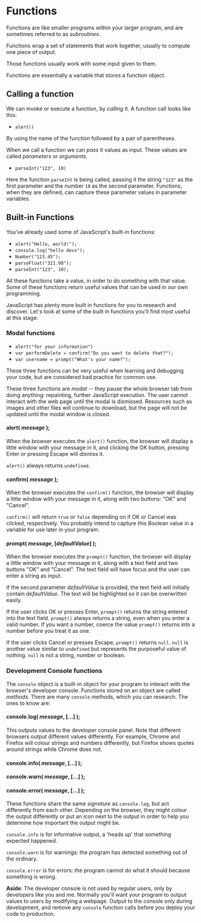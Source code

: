 # Functions

<!--  SY 27/1/15
 you may well get into these points in later chapters, but these  have spring to mind while I'm reading this for the first time
 
naming conventions ? 
Why do we write functions?
When do we use them?
Where do we write them?
How does our web page get hold of them?
What is a parameter, or an argument, and when should we use each term?
What is "return" and how do we use it?  - 

A very good coding mate who used to come along to the PHP group we had here years ago described his functions as "storing his genius". 
He said he used to go into an almost trance like state while writing them, usually late at night, then in the morning be quite surprised by how clever he had been.

We should also strongly emphasise the absolute necessity of good clear naming conventions (self-commenting identifiers) and of commenting all except the simplest and clearly named functions with
a) the overall picture
b) the parameters that are requires
3) what is returned

I also insist that the students write their pseudocode in comments above any function they are working on - they can eliminate them when everything is perfect - but their comments should make the intention of the function perfectly clear
so that all that any other programmer has to do is read the comment and confirm that the code does what is intended.  They should never have to work it out for themselves.
Excessive commenting is discouraged, and comments should only appear inside a function to clarify - and then preferably on the same line, tabbed over

I also like to point out that this is how programmers improve their code. They can produce a function that does something, and then improve on it without having to re-write any of the code that calls it.  
EG I provide them with an adequate example of, eg a checkEmail(), then challenge them to apply kaizen until they are happy with it, to encourage them to find their own best practices.  
Perhaps you could provide an example of this process.

-->


Functions are like smaller programs within your larger program, and are sometimes referred to as *subroutines*.

Functions wrap a set of statements that work together, usually to compute one piece of output.

Those functions usually work with some input given to them.

Functions are essentially a variable that stores a function object.

## Calling a function

We can invoke or execute a function, by *calling* it. A function call looks like this:

* `alert()`

By using the name of the function followed by a pair of parentheses.

When we call a function we can *pass* it values as input. These values are called *parameters* or *arguments*.

* `parseInt("123", 10)`

Here the function `parseInt` is being called, passing it the string `"123"` as the first parameter and the number `10` as the second parameter. Functions, when they are defined, can capture these parameter values in parameter variables.

## Built-in Functions

You've already used some of JavaScript's built-in functions:

* `alert("Hello, world!");`
* `console.log("hello devs");`
* `Number("123.45");`
* `parseFloat("321.98");`
* `parseInt("123", 10);`

All these functions take a value, in order to do something with that value. Some of these functions return useful values that can be used in our own programming.

JavaScript has plenty more built in functions for you to research and discover. Let's look at some of the built in functions you'll find most useful at this stage:

### Modal functions

* `alert("for your information")`
* `var performDelete = confirm("Do you want to delete that?");`
* `var username = prompt("What's your name?");`

These three functions can be very useful when learning and debugging your code, but are considered bad practice for common use.

These three functions are *modal* -- they pause the whole browser tab from doing anything: repainting, further JavaScript execution. The user cannot interact with the web page until the modal is dismissed. Resources such as images and other files will continue to download, but the page will not be updated until the modal window is closed.

#### alert( *message* );

When the browser executes the `alert()` function, the browser will display a little window with your message in it, and clicking the OK button, pressing Enter or pressing Escape will dismiss it.

`alert()` always returns `undefined`.

#### confirm( *message* );

When the browser executes the `confirm()` function, the browser will display a little window with your message in it, along with two buttons: "OK" and "Cancel".

`confirm()` will return `true` or `false` depending on if OK or Cancel was clicked, respectively. You probably intend to capture this Boolean value in a variable for use later in your program.

#### prompt( *message*, [*defaultValue*] );

When the browser executes the `prompt()` function, the browser will display a little window with your message in it, along with a text field and two buttons "OK" and "Cancel". The text field will have focus and the user can enter a string as input.

If the second parameter *defaultValue* is provided, the text field will initially contain *defaultValue*. The text will be highlighted so it can be overwritten easily.

If the user clicks OK or presses Enter, `prompt()` returns the string entered into the text field. `prompt()` always returns a string, even when you enter a valid number. If you want a number, coerce the value `prompt()` returns into a number before you treat it as one.

If the user clicks Cancel or presses Escape, `prompt()` returns `null`. `null` is another value similar to `undefined` but represents the purposeful value of nothing. `null` is not a string, number or boolean.

### Development Console functions

The `console` object is a built-in object for your program to interact with the browser's developer console. Functions stored on an object are called *methods*. There are many `console` methods, which you can research. The ones to know are:

#### console.log( *message*, [...] );

This outputs values to the developer console panel. Note that different browsers output different values differently. For example, Chrome and Firefox will colour strings and numbers differently, but Firefox shows quotes around strings while Chrome does not.
<!--   SY 27/1/15
I've never used these - thanks

There's no useful feature like PHP's __LINE__  or __FILE__ to automatically place the line number in a console.log is there?  
-->
#### console.info( *message*, [...] );
#### console.warn( *message*, [...] );
#### console.error( *message*, [...] );

These functions share the same *signature* as `console.log`, but act differently from each other. Depending on the browser, they might colour the output differently or put an icon next to the output in order to help you determine how important the output might be.

`console.info` is for informative output, a 'heads up' that something expected happened.

`console.warn` is for warnings: the program has detected something out of the ordinary.

`console.error` is for errors: the program cannot do what it should because something is wrong.

**Aside**: The developer console is not used by regular users, only by developers like you and me. Normally you'll want your program to output values to users by modifying a webpage. Output to the console only during development, and remove any `console` function calls before you deploy your code to production.
